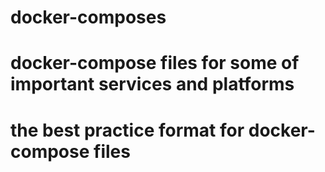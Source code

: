 # docker-composes
# docker-compose files for some of important services and platforms
# the best practice format for docker-compose files
